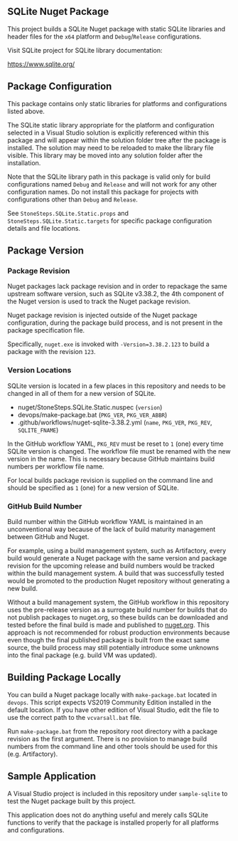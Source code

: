 ## SQLite Nuget Package

This project builds a SQLite Nuget package with static SQLite
libraries and header files  for the `x64` platform and
`Debug`/`Release` configurations.

Visit SQLite project for SQLite library documentation:

https://www.sqlite.org/

## Package Configuration

This package contains only static libraries for platforms and
configurations listed above.

The SQLite static library appropriate for the platform and
configuration selected in a Visual Studio solution is explicitly
referenced within this package and will appear within the solution
folder tree after the package is installed. The solution may need
to be reloaded to make the library file visible. This library may
be moved into any solution folder after the installation.

Note that the SQLite library path in this package is valid only
for build configurations named `Debug` and `Release` and will not
work for any other configuration names. Do not install this package
for projects with configurations other than `Debug` and `Release`.

See `StoneSteps.SQLite.Static.props` and `StoneSteps.SQLite.Static.targets`
for specific package configuration details and file locations.

## Package Version

### Package Revision

Nuget packages lack package revision and in order to repackage
the same upstream software version, such as SQLite v3.38.2, the
4th component of the Nuget version is used to track the Nuget
package revision.

Nuget package revision is injected outside of the Nuget package
configuration, during the package build process, and is not present
in the package specification file.

Specifically, `nuget.exe` is invoked with `-Version=3.38.2.123` to
build a package with the revision `123`.

### Version Locations

SQLite version is located in a few places in this repository and
needs to be changed in all of them for a new version of SQLite.

  * nuget/StoneSteps.SQLite.Static.nuspec (`version`)
  * devops/make-package.bat (`PKG_VER`, `PKG_VER_ABBR`)
  * .github/workflows/nuget-sqlite-3.38.2.yml (`name`, `PKG_VER`,
    `PKG_REV`, `SQLITE_FNAME`)

In the GitHub workflow YAML, `PKG_REV` must be reset to `1` (one)
every time SQLite version is changed. The workflow file must
be renamed with the new version in the name. This is necessary
because GitHub maintains build numbers per workflow file name.

For local builds package revision is supplied on the command line
and should be specified as `1` (one) for a new version of SQLite.

### GitHub Build Number

Build number within the GitHub workflow YAML is maintained in an
unconventional way because of the lack of build maturity management
between GitHub and Nuget.

For example, using a build management system, such as Artifactory,
every build would generate a Nuget package with the same version
and package revision for the upcoming release and build numbers
would be tracked within the build management system. A build that
was successfully tested would be promoted to the production Nuget
repository without generating a new build.

Without a build management system, the GitHub workflow in this
repository uses the pre-release version as a surrogate build
number for builds that do not publish packages to nuget.org, so
these builds can be downloaded and tested before the final build
is made and published to [nuget.org][]. This approach is not
recommended for robust production environments because even
though the final published package is built from the exact same
source, the build process may still potentially introduce some
unknowns into the final package (e.g. build VM was updated).

## Building Package Locally

You can build a Nuget package locally with `make-package.bat`
located in `devops`. This script expects VS2019 Community Edition
installed in the default location. If you have other edition of
Visual Studio, edit the file to use the correct path to the
`vcvarsall.bat` file.

Run `make-package.bat` from the repository root directory with
a package revision as the first argument. There is no provision
to manage build numbers from the command line and other tools
should be used for this (e.g. Artifactory).

## Sample Application

A Visual Studio project is included in this repository under
`sample-sqlite` to test the Nuget package built by this project.

This application does not do anything useful and merely calls
SQLite functions to verify that the package is installed
properly for all platforms and configurations.

[nuget.org]: https://www.nuget.org/packages/StoneSteps.SQLite.Static/
